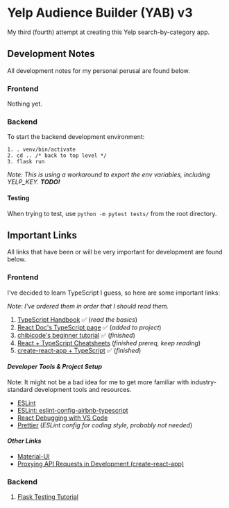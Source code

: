 # Yelp Audience Builder (YAB) v3

My third (fourth) attempt at creating this Yelp search-by-category app. 

## Development Notes

All development notes for my personal perusal are found below.

### **Frontend**

Nothing yet.

### **Backend**

To start the backend development environment:
```
1. . venv/bin/activate
2. cd .. /* back to top level */
3. flask run
```
*Note: This is using a workaround to export the env variables, including YELP_KEY. **TODO!***

#### Testing

When trying to test, use `python -m pytest tests/` from the root directory.

## Important Links

All links that have been or will be very important for development are found below.

### **Frontend**

I've decided to learn TypeScript I guess, so here are some important links:

*Note: I've ordered them in order that I should read them.*

1. [TypeScript Handbook](https://www.typescriptlang.org/docs/handbook/2/everyday-types.html) ✅ (*read the basics*)
2. [React Doc's TypeScript page](https://reactjs.org/docs/static-type-checking.html#typescript) ✅ (*added to project*)
3. [chibicode's beginner tutorial](https://ts.chibicode.com/todo/) ✅ (*finished*)
4. [React + TypeScript Cheatsheets](https://github.com/typescript-cheatsheets/react#reacttypescript-cheatsheets) (*finished prereq, keep reading*)
5. [create-react-app + TypeScript](https://create-react-app.dev/docs/adding-typescript) ✅ (*finished*)


#### *Developer Tools & Project Setup*
Note: It might not be a bad idea for me to get more familiar with industry-standard development tools and resources.

* [ESLint](https://eslint.org/docs/user-guide/getting-started)
* [ESLint: eslint-config-airbnb-typescript](https://www.npmjs.com/package/eslint-config-airbnb-typescript)
* [React Debugging with VS Code](https://create-react-app.dev/docs/setting-up-your-editor#visual-studio-code)
* [Prettier](https://github.com/prettier/prettier) (*ESLint config for coding style, probably not needed*)


#### *Other Links*

* [Material-UI](https://material-ui.com/components/grid/)
* [Proxying API Requests in Development (create-react-app)](https://create-react-app.dev/docs/proxying-api-requests-in-development/)


### **Backend**

1. [Flask Testing Tutorial](https://flask.palletsprojects.com/en/2.0.x/tutorial/tests/)